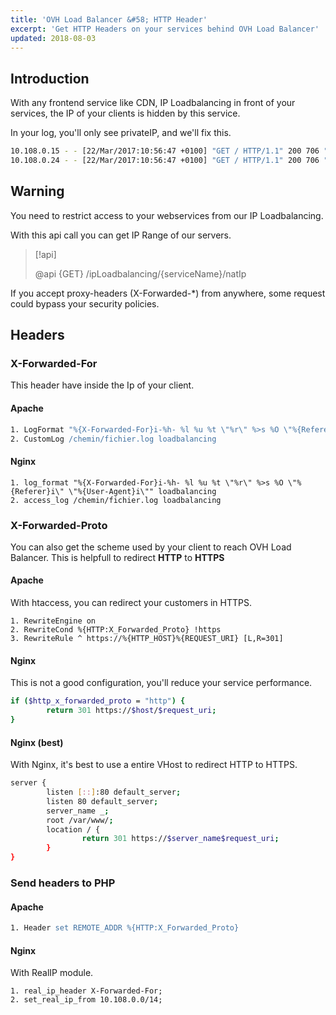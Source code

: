 ```yaml
---
title: 'OVH Load Balancer &#58; HTTP Header'
excerpt: 'Get HTTP Headers on your services behind OVH Load Balancer'
updated: 2018-08-03
---
```


## Introduction
With any frontend service like CDN, IP Loadbalancing in front of your services, the IP of your clients is hidden by this service.

In your log, you'll only see privateIP, and we'll fix this.

```bash
10.108.0.15 - - [22/Mar/2017:10:56:47 +0100] "GET / HTTP/1.1" 200 706 "-" "Mozilla/5.0 (Linux[...]"
10.108.0.24 - - [22/Mar/2017:10:56:47 +0100] "GET / HTTP/1.1" 200 706 "-" "Mozilla/5.0 (Linux[...]"
```

## Warning

You need to restrict access to your webservices from our IP Loadbalancing.

With this api call you can get IP Range of our servers.

> [!api]
>
> @api {GET} /ipLoadbalancing/{serviceName}/natIp
> 
If you accept proxy-headers (X-Forwarded-*) from anywhere, some request could bypass your security policies.

## Headers

### X-Forwarded-For
This header have inside the Ip of your client.

#### Apache

```apache
1. LogFormat "%{X-Forwarded-For}i-%h- %l %u %t \"%r\" %>s %O \"%{Referer}i\" \"%{User-Agent}i\"" loadbalancing
2. CustomLog /chemin/fichier.log loadbalancing
```

#### Nginx

```nginx
1. log_format "%{X-Forwarded-For}i-%h- %l %u %t \"%r\" %>s %O \"%{Referer}i\" \"%{User-Agent}i\"" loadbalancing
2. access_log /chemin/fichier.log loadbalancing
```

### X-Forwarded-Proto
You can also get the scheme used by your client to reach OVH Load Balancer. This is helpfull to redirect **HTTP** to **HTTPS**

#### Apache
With htaccess, you can redirect your customers in HTTPS.

```htaccess
1. RewriteEngine on
2. RewriteCond %{HTTP:X_Forwarded_Proto} !https
3. RewriteRule ^ https://%{HTTP_HOST}%{REQUEST_URI} [L,R=301]
```

#### Nginx
This is not a good configuration, you'll reduce your service performance.

```bash
if ($http_x_forwarded_proto = "http") {
        return 301 https://$host/$request_uri;
}
```

#### Nginx (best)
With Nginx, it's best to use a entire VHost to redirect HTTP to HTTPS.

```bash
server {
        listen [::]:80 default_server;
        listen 80 default_server;
        server_name _;
        root /var/www/;
        location / {
                return 301 https://$server_name$request_uri;
        }
}
```

### Send headers to PHP

#### Apache

```apache
1. Header set REMOTE_ADDR %{HTTP:X_Forwarded_Proto}
```

#### Nginx
With RealIP module.

```nginx
1. real_ip_header X-Forwarded-For;
2. set_real_ip_from 10.108.0.0/14;
```
